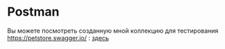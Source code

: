 # Postman
Вы можете посмотреть созданную мной коллекцию для тестирования https://petstore.swagger.io/ : <a href="[https://github.com/Legagaga/Bash-Git](https://www.postman.com/rybenok/workspace/my-workspace/collection/30937667-9685e7fa-f83d-40cd-bc1b-6018b5858670?action=share&creator=30937667)https://www.postman.com/rybenok/workspace/my-workspace/collection/30937667-9685e7fa-f83d-40cd-bc1b-6018b5858670?action=share&creator=30937667"> здесь </a>
